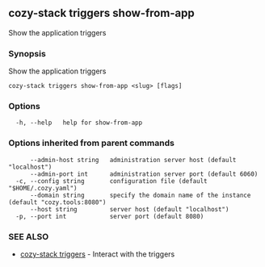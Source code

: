 ## cozy-stack triggers show-from-app

Show the application triggers

### Synopsis

Show the application triggers

```
cozy-stack triggers show-from-app <slug> [flags]
```

### Options

```
  -h, --help   help for show-from-app
```

### Options inherited from parent commands

```
      --admin-host string   administration server host (default "localhost")
      --admin-port int      administration server port (default 6060)
  -c, --config string       configuration file (default "$HOME/.cozy.yaml")
      --domain string       specify the domain name of the instance (default "cozy.tools:8080")
      --host string         server host (default "localhost")
  -p, --port int            server port (default 8080)
```

### SEE ALSO

* [cozy-stack triggers](cozy-stack_triggers.md)	 - Interact with the triggers

